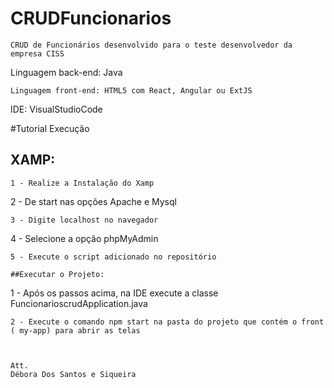 # CRUDFuncionarios
```
CRUD de Funcionários desenvolvido para o teste desenvolvedor da empresa CISS
```
Linguagem back-end: Java
```
Linguagem front-end: HTML5 com React, Angular ou ExtJS
```
IDE: VisualStudioCode

#Tutorial Execução

## XAMP:
```
1 - Realize a Instalação do Xamp
```
2 - De start nas opções Apache e Mysql
```
3 - Digite localhost no navegador
```
4 - Selecione a opção phpMyAdmin
```
5 - Execute o script adicionado no repositório 

##Executar o Projeto:

```
1 - Após os passos acima, na IDE execute a classe FuncionarioscrudApplication.java 
```
2 - Execute o comando npm start na pasta do projeto que contém o front ( my-app) para abrir as telas



Att.
Débora Dos Santos e Siqueira
